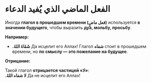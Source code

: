 ﻿# الفعل الماضي الذي يُفيد الدعاء

Иногда **глагол в прошедшем времени (فعل ماضٍ)** используется **в значении будущего**,  чтобы выразить **дуа, мольбу, просьбу**.

**Например:**
- **.شَفَاهُ اللهُ**
Да исцелит его Аллах!
Глагол **شفاه** стоит в прошедшем времени,  но **по смыслу — это пожелание на будущее**.

**Отрицание:**

Такой глагол **отрицается частицей «لا»**:  
**.لا شفاه اللهُ**
Да не исцелит его Аллах!
